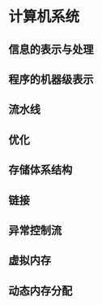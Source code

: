# 计算机系统

## 信息的表示与处理

## 程序的机器级表示

## 流水线

## 优化

## 存储体系结构



## 链接

## 异常控制流

## 虚拟内存

## 动态内存分配


